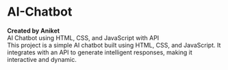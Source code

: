 # AI-Chatbot
<b>Created by Aniket</b> <br/>
AI Chatbot using HTML, CSS, and JavaScript with API <br/> This project is a simple AI chatbot built using HTML, CSS, and JavaScript. It integrates with an API to generate intelligent responses, making it interactive and dynamic.
